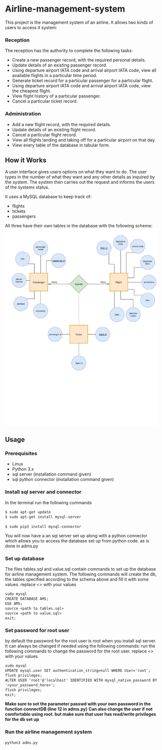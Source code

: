 # Airline-management-system

This project is the management system of an airline. It allows two kinds of users to access it system:
### Reception
The reception has the authority to complete the following tasks:
* Create a new passenger record, with the required personal details.
* Update details of an existing passenger record.
* Using departure airport IATA code and arrival airport IATA code, view all available flights in a particular time period.
* Generate ticket record for a particular passenger for a particular flight. 
* Using departure airport IATA code and arrival airport IATA code, view the cheapest flight.
* View flight history of a particular passenger. 
* Cancel a particular ticket record. 
### Administration
* Add a new flight record, with the required details.
* Update details of an existing flight record.
* Cancel a particular flight record. 
* View all flights landing and taking off for a particular airport on that day. 
* View every table of the database in tabular form.

## How it Works
A user interface gives users options on what they want to do. The user types in the number of what they want and any other details as inquired by the system. The system then carries out the request and informs the users of the systems status.

It uses a MySQL database to keep track of:
* flights
* tickets
* passengers

All three have their own tables in the database with the following scheme:
![schema](https://github.com/laa225/Airline-management-system/blob/master/ER_diagram.png?raw=true)

## Usage
### Prerequisites
* Linux 
* Python 3.x
* sql server (installation command given)
* sql python connector (installation command given)

### Install sql server and connector

In the terminal run the following commands
```
$ sudo apt-get update
$ sudo apt-get install mysql-server

$ sudo pip3 install mysql-connector
```
You will now have a an sql server set up along with a python connector which allows you to access the database set up from python code. as is done in adms.py

### Set up database
The files tables.sql and value.sql contain commands to set up the database for airline management system. The following commands will create the db, the tables specified according to the schema above and fill it with some values. replace <> with your values

```
sudo mysql
CREATE DATABASE AMS;
USE AMS;
source <path to tables.sql>
source <path to value.sql>
exit;
```

### Set password for root user
by default the password for the root user is root when you install sql server. It can always be changed if needed using the following commands:
run the following commands to change the password for the root user. replace <> with your values

```
sudo mysql
UPDATE mysql.user SET authentication_string=null WHERE User='root';
flush privileges;
ALTER USER 'root'@'localhost' IDENTIFIED WITH mysql_native_password BY '<your_password_here>';
flush privileges;
exit;
```

**Make sure to set the parameter passwd with your own password in the function connectDB (line 12 in adms.py)**
**Can also change the user if not comfortable using root. but make sure that user has read/write privileges for the db set up**

### Run the airline management system
```
python3 adms.py
```
